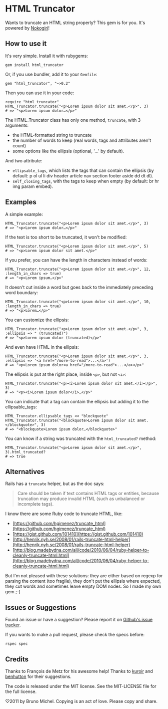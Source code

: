 HTML Truncator
==============

Wants to truncate an HTML string properly? This gem is for you.
It's powered by [Nokogiri](http://nokogiri.org/)!


How to use it
-------------

It's very simple. Install it with rubygems:

    gem install html_truncator

Or, if you use bundler, add it to your `Gemfile`:

    gem "html_truncator", "~>0.2"

Then you can use it in your code:

    require "html_truncator"
	HTML_Truncator.truncate("<p>Lorem ipsum dolor sit amet.</p>", 3)
	# => "<p>Lorem ipsum dolor…</p>"

The HTML_Truncator class has only one method, `truncate`, with 3 arguments:

* the HTML-formatted string to truncate
* the number of words to keep (real words, tags and attributes aren't count)
* some options like the ellipsis (optional, '…' by default).

And two attribute:

* `ellipsable_tags`, which lists the tags that can contain the ellipsis
  (by default: p ol ul li div header article nav section footer aside dd dt dl).
* `self_closing_tags`, with the tags to keep when empty
  (by default: br hr img param embed).


Examples
--------

A simple example:

	HTML_Truncator.truncate("<p>Lorem ipsum dolor sit amet.</p>", 3)
	# => "<p>Lorem ipsum dolor…</p>"

If the text is too short to be truncated, it won't be modified:

    HTML_Truncator.truncate("<p>Lorem ipsum dolor sit amet.</p>", 5)
    # => "<p>Lorem ipsum dolor sit amet.</p>"

If you prefer, you can have the length in characters instead of words:

    HTML_Truncator.truncate("<p>Lorem ipsum dolor sit amet.</p>", 12, :length_in_chars => true)
    # => "<p>Lorem ipsum…</p>"

It doesn't cut inside a word but goes back to the immediately preceding word
boundary:

    HTML_Truncator.truncate("<p>Lorem ipsum dolor sit amet.</p>", 10, :length_in_chars => true)
    # => "<p>Lorem…</p>"

You can customize the ellipsis:

    HTML_Truncator.truncate("<p>Lorem ipsum dolor sit amet.</p>", 3, :ellipsis => " (truncated)")
    # => "<p>Lorem ipsum dolor (truncated)</p>"

And even have HTML in the ellipsis:

    HTML_Truncator.truncate("<p>Lorem ipsum dolor sit amet.</p>", 3, :ellipsis => '<a href="/more-to-read">...</a>')
    # => "<p>Lorem ipsum dolor<a href="/more-to-read">...</a></p>"

The ellipsis is put at the right place, inside `<p>`, but not `<i>`:

    HTML_Truncator.truncate("<p><i>Lorem ipsum dolor sit amet.</i></p>", 3)
    # => "<p><i>Lorem ipsum dolor</i>…</p>"

You can indicate that a tag can contain the ellipsis but adding it to the ellipsable_tags:

    HTML_Truncator.ellipsable_tags << "blockquote"
    HTML_Truncator.truncate("<blockquote>Lorem ipsum dolor sit amet.</blockquote>", 3)
    # => "<blockquote>Lorem ipsum dolor…</blockquote>"

You can know if a string was truncated with the `html_truncated?` method:

    HTML_Truncator.truncate("<p>Lorem ipsum dolor sit amet.</p>", 3).html_truncated?
    # => true


Alternatives
------------

Rails has a `truncate` helper, but as the doc says:

> Care should be taken if text contains HTML tags or entities,
  because truncation may produce invalid HTML (such as unbalanced or incomplete tags).

I know there are some Ruby code to truncate HTML, like:

* [https://github.com/hgimenez/truncate_html](https://github.com/hgimenez/truncate_html)
* [https://gist.github.com/101410](https://gist.github.com/101410)
* [http://henrik.nyh.se/2008/01/rails-truncate-html-helper](http://henrik.nyh.se/2008/01/rails-truncate-html-helper)
* [http://blog.madebydna.com/all/code/2010/06/04/ruby-helper-to-cleanly-truncate-html.html](http://blog.madebydna.com/all/code/2010/06/04/ruby-helper-to-cleanly-truncate-html.html)

But I'm not pleased with these solutions: they are either based on regexp for
parsing the content (too fragile), they don't put the ellipsis where expected,
they cut words and sometimes leave empty DOM nodes. So I made my own gem ;-)


Issues or Suggestions
---------------------

Found an issue or have a suggestion? Please report it on
[Github's issue tracker](http://github.com/nono/HTML-Truncator/issues).

If you wants to make a pull request, please check the specs before:

    rspec spec


Credits
-------

Thanks to François de Metz for his awesome help!
Thanks to [kuroir](https://github.com/kuroir) and
[benhutton](https://github.com/benhutton) for their suggestions.

The code is released under the MIT license.
See the MIT-LICENSE file for the full license.

♡2011 by Bruno Michel. Copying is an act of love. Please copy and share.

